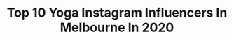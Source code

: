 ---
title: Top 10 Yoga Instagram Influencers In Melbourne In 2020
description: >-
  Find top yoga Instagram influencers in Melbourne in 2020. Most popular hashtags: #melbourne #yoga #happy #beachlife.
platform: Instagram
profiles:
  - username: "gypsea_yogi"
    fullname: >-
      Mathilde ૐ
    location: "Australia"
    followers: 7432
    engagement: 1456
    commentsToLikes: 0.087646
    id: ck8tb2l48u2q70j78z2282jjw
    verified: false
    hashtags: "#flexiblegirl, #kingcobra, #dailyyoga, #scorpionpose"
  - username: "iamshimakhosravi"
    fullname: >-
      🧿shima khosravi 🧿
    location: "Australia"
    followers: 15046
    engagement: 247
    commentsToLikes: 0.147713
    id: ck6tq2ll0p2040j71ojmm7o19
    verified: false
    hashtags: "#catlovers, #life, #photo, #hairsalon"
  - username: "scooby.and.willow"
    fullname: >-
      💙 SCOOBY | WILLOW 💖
    location: "Australia"
    followers: 11938
    engagement: 507
    commentsToLikes: 0.160550
    id: ck8t9os2sosed0j78p9uf7ohr
    verified: false
    hashtags: "#wfhlyf, #debortoliwines, #action, #headtiltonpoint"
  - username: "foodiejacie"
    fullname: >-
      𝐉 𝐀 𝐂 | Melbourne & HK Foodie
    location: "Australia"
    followers: 17738
    engagement: 285
    commentsToLikes: 0.144421
    id: ck0vvrv5gqhm30i19xqdo25dx
    verified: false
    hashtags: "#staysafe, #homemade, #newshopalert, #gyu"
  - username: "eliana_jordan"
    fullname: >-
      Eliana Jordan
    location: "Australia"
    followers: 29985
    engagement: 233
    commentsToLikes: 0.083969
    id: ck6tkws645k3a0j71v1xcg8gr
    verified: false
    hashtags: "#hoian, #redflowers, #endlesssummer, #pinkbeach"
  - username: "naomi.e.yoga"
    fullname: >-
      
    location: "Australia"
    followers: 16681
    engagement: 493
    commentsToLikes: 0.034533
    id: ck6uh99qs7rw30j71gjdgfzm2
    verified: false
    hashtags: "#coldbeachswims, #outsideyoga, #natural, #nauli"
  - username: "michellegreene_"
    fullname: >-
      Michelle Greene
    location: "Australia"
    followers: 18267
    engagement: 222
    commentsToLikes: 0.052798
    id: ck5hod9yfpd0o0i11zsc73pw2
    verified: false
    hashtags: "#nochella, #spicymargarita, #bumblebizz, #yoga"
  - username: "fil.soultravel"
    fullname: >-
      Lina.grisales
    location: "Australia"
    followers: 6005
    engagement: 474
    commentsToLikes: 0.066316
    id: ckap1zbl6wpiq0i78m0ytlmo2
    verified: false
    hashtags: "#ocean, #love, #spirituality, #melbourne"
  - username: "shaktifresh"
    fullname: >-
      Aliza Strock
    location: "Australia"
    followers: 6381
    engagement: 561
    commentsToLikes: 0.190411
    id: ck8tdurs64ugf0j78weepfqgo
    verified: false
    hashtags: "#earthdayphotochallenge"
  - username: "katya_supernova"
    fullname: >-
      
    location: "Australia"
    followers: 207023
    engagement: 266
    commentsToLikes: 0.031849
    id: ck13chibs0dd90i19cmt3vs2b
    verified: false
    hashtags: "#smile, #birds, #travelgram, #antibedhead"
---
